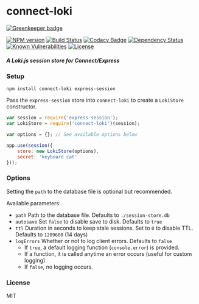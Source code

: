 # connect-loki

[![Greenkeeper badge](https://badges.greenkeeper.io/Requarks/connect-loki.svg)](https://greenkeeper.io/)

[![NPM version](http://img.shields.io/npm/v/connect-loki.svg)](https://www.npmjs.com/package/connect-loki)
[![Build Status](https://travis-ci.org/Requarks/connect-loki.svg?branch=master)](https://travis-ci.org/Requarks/connect-loki)
[![Codacy Badge](https://api.codacy.com/project/badge/Grade/97c0f52f6fcc471caeccf45827ff3361)](https://www.codacy.com/app/Requarks/connect-loki)
[![Dependency Status](https://gemnasium.com/badges/github.com/Requarks/connect-loki.svg)](https://gemnasium.com/github.com/Requarks/connect-loki)
[![Known Vulnerabilities](https://snyk.io/test/github/requarks/connect-loki/badge.svg)](https://snyk.io/test/github/requarks/connect-loki)
[![License](https://img.shields.io/badge/license-MIT-blue.svg)](https://github.com/requarks/connect-loki/blob/master/LICENSE)

##### A Loki.js session store for Connect/Express

### Setup

```shell
npm install connect-loki express-session
```

Pass the `express-session` store into `connect-loki` to create a `LokiStore` constructor.

```js
var session = require('express-session');
var LokiStore = require('connect-loki')(session);

var options = {}; // See available options below

app.use(session({
    store: new LokiStore(options),
    secret: 'keyboard cat'
}));
```

### Options

Setting the `path` to the database file is optional but recommended.

Available parameters:

-	`path` Path to the database file. Defaults to `./session-store.db`
-	`autosave` Set `false` to disable save to disk. Defaults to `true`
- `ttl` Duration in seconds to keep stale sessions. Set to `0` to disable TTL. Defaults to `1209600` (14 days)
-	`logErrors` Whether or not to log client errors. Defaults to `false`
	-	If `true`, a default logging function (`console.error`) is provided.
	-	If a function, it is called anytime an error occurs (useful for custom logging)
	-	If `false`, no logging occurs.

### License

MIT